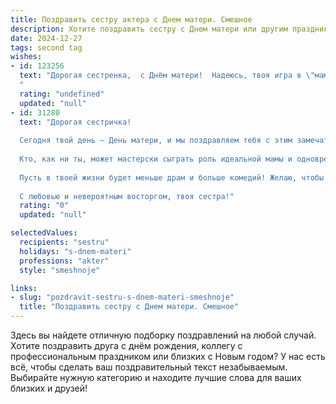 ```yaml
---
title: Поздравить сестру актера с Днем матери. Смешное
description: Хотите поздравить сестру с Днем матери или другим праздником? Наш ИИ создаст незабываемое поздравление, а вы обязательно выделитесь среди других.  
date: 2024-12-27
tags: second tag
wishes:
- id: 123256
  text: "Дорогая сестренка,  с Днём матери!  Надеюсь, твоя игра в \"маму\" сегодня будет не менее блестящей, чем твои роли на сцене.  Главное –  не переигрывать с сюжетом и правильно выбирать реквизит (подгузники — это не то же самое, что корона!).  Желаю тебе море позитива, терпения (его понадобится!), и чтобы твой \"сын\" (или \"дочь\") не забрал все твои лучшие диалоги!
  "
  rating: "undefined"
  updated: "null"
- id: 31280
  text: "Дорогая сестричка!
  
  Сегодня твой день — День матери, и мы поздравляем тебя с этим замечательным праздником! Ты играешь главную роль в своей жизни, а я просто самую веселую второстепенную — твою помощницу и подругу.
  
  Кто, как ни ты, может мастерски сыграть роль идеальной мамы и одновременно быть звездой нашей семейной комедии? Твои актерские таланты проявляются даже в утренних шоу с детьми, когда ты умело разыгрываешь сценки про «Забавного Папу», который всё время теряет ключи!
  
  Пусть в твоей жизни будет меньше драм и больше комедий! Желаю, чтобы каждый день дарил тебе новые счастья, смех и немного сюрпризов (возможно, даже в стиле \"трупа невесты\" — с цветами в руках и смехом в глазах)!
  
  С любовью и невероятным восторгом, твоя сестра!"
  rating: "0"
  updated: "null"

selectedValues:
  recipients: "sestru"
  holidays: "s-dnem-materi"
  professions: "akter"
  style: "smeshnoje"

links:
- slug: "pozdravit-sestru-s-dnem-materi-smeshnoje"
  title: "Поздравить сестру с Днем матери. Смешное"
---
```


Здесь вы найдете отличную подборку поздравлений на любой случай. 
Хотите поздравить друга с днём рождения, коллегу с профессиональным праздником или близких с Новым годом? У нас есть всё, чтобы сделать ваш поздравительный текст незабываемым. Выбирайте нужную категорию и находите лучшие слова для ваших близких и друзей!
